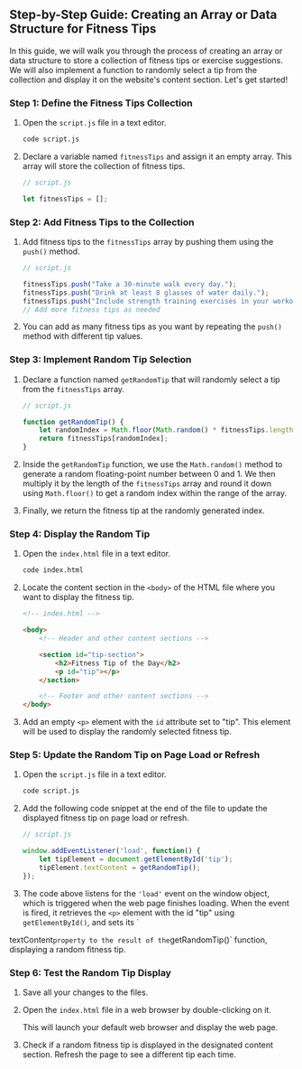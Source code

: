 ## Step-by-Step Guide: Creating an Array or Data Structure for Fitness Tips

In this guide, we will walk you through the process of creating an array or data structure to store a collection of fitness tips or exercise suggestions. We will also implement a function to randomly select a tip from the collection and display it on the website's content section. Let's get started!

### Step 1: Define the Fitness Tips Collection

1. Open the `script.js` file in a text editor.

   ```bash
   code script.js
   ```

2. Declare a variable named `fitnessTips` and assign it an empty array. This array will store the collection of fitness tips.

   ```javascript
   // script.js

   let fitnessTips = [];
   ```

### Step 2: Add Fitness Tips to the Collection

1. Add fitness tips to the `fitnessTips` array by pushing them using the `push()` method.

   ```javascript
   // script.js

   fitnessTips.push("Take a 30-minute walk every day.");
   fitnessTips.push("Drink at least 8 glasses of water daily.");
   fitnessTips.push("Include strength training exercises in your workout routine.");
   // Add more fitness tips as needed
   ```

2. You can add as many fitness tips as you want by repeating the `push()` method with different tip values.

### Step 3: Implement Random Tip Selection

1. Declare a function named `getRandomTip` that will randomly select a tip from the `fitnessTips` array.

   ```javascript
   // script.js

   function getRandomTip() {
       let randomIndex = Math.floor(Math.random() * fitnessTips.length);
       return fitnessTips[randomIndex];
   }
   ```

2. Inside the `getRandomTip` function, we use the `Math.random()` method to generate a random floating-point number between 0 and 1. We then multiply it by the length of the `fitnessTips` array and round it down using `Math.floor()` to get a random index within the range of the array.

3. Finally, we return the fitness tip at the randomly generated index.

### Step 4: Display the Random Tip

1. Open the `index.html` file in a text editor.

   ```bash
   code index.html
   ```

2. Locate the content section in the `<body>` of the HTML file where you want to display the fitness tip.

   ```html
   <!-- index.html -->

   <body>
       <!-- Header and other content sections -->

       <section id="tip-section">
           <h2>Fitness Tip of the Day</h2>
           <p id="tip"></p>
       </section>

       <!-- Footer and other content sections -->
   </body>
   ```

3. Add an empty `<p>` element with the `id` attribute set to "tip". This element will be used to display the randomly selected fitness tip.

### Step 5: Update the Random Tip on Page Load or Refresh

1. Open the `script.js` file in a text editor.

   ```bash
   code script.js
   ```

2. Add the following code snippet at the end of the file to update the displayed fitness tip on page load or refresh.

   ```javascript
   // script.js

   window.addEventListener('load', function() {
       let tipElement = document.getElementById('tip');
       tipElement.textContent = getRandomTip();
   });
   ```

3. The code above listens for the `'load'` event on the window object, which is triggered when the web page finishes loading. When the event is fired, it retrieves the `<p>` element with the id "tip" using `getElementById()`, and sets its `

textContent` property to the result of the `getRandomTip()` function, displaying a random fitness tip.

### Step 6: Test the Random Tip Display

1. Save all your changes to the files.

2. Open the `index.html` file in a web browser by double-clicking on it.

   This will launch your default web browser and display the web page.

3. Check if a random fitness tip is displayed in the designated content section. Refresh the page to see a different tip each time.
